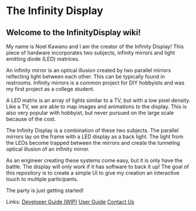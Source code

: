# The Infinity Display

## Welcome to the InfinityDisplay wiki!

My name is Noel Kawano and I am the creator of the Infinity Display! This piece of hardware incorporates two subjects, infinity mirrors and light emitting diode (LED) matrices.

An infinity mirror is an optical illusion created by two parallel mirrors reflecting light between each other. This can be typically found in restrooms. Infinity mirrors is a common project for DIY hobbyists and was my first project as a college student.

A LED matrix is an array of lights similar to a TV, but with a low pixel density. Like a TV, we are able to map images and animations to the display. This is also very popular with hobbyist, but never pursued on the large scale because of the cost.

The Infinity Display is a combination of these two subjects. The parallel mirrors lay on the frame with a LED display as a back light. The light from the LEDs become trapped between the mirrors and create the tunneling optical illusion of an infinity mirror.

As an engineer creating these systems come easy, but it is only have the battle. The display will only work if it has software to back it up! The goal of this repository is to create a simple UI to give my creation an interactive touch to multiple participants.

The party is just getting started!

Links:
[Developer Guide (WIP)](https://github.com/noelmkawano/InfinityDisplay/wiki/Developer-Guide)
[User Guide](https://github.com/noelmkawano/InfinityDisplay/wiki/User-Guide)
[Contact Us](https://github.com/noelmkawano/InfinityDisplay/wiki/Contact-Us)